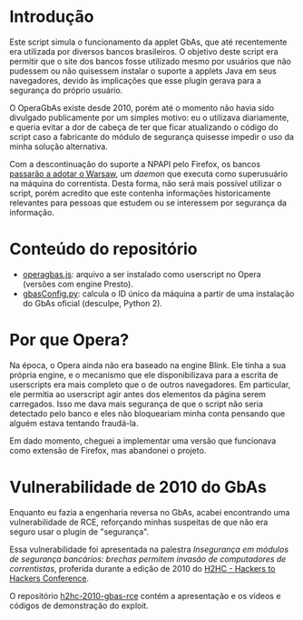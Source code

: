 # Introdução

Este script simula o funcionamento da applet GbAs, que até recentemente era utilizada por diversos bancos brasileiros. O objetivo deste script era permitir que o site dos bancos fosse utilizado mesmo por usuários que não pudessem ou não quisessem instalar o suporte a applets Java em seus navegadores, devido às implicações que esse plugin gerava para a segurança do próprio usuário.

O OperaGbAs existe desde 2010, porém até o momento não havia sido divulgado publicamente por um simples motivo: eu o utilizava diariamente, e queria evitar a dor de cabeça de ter que ficar atualizando o código do script caso a fabricante do módulo de segurança quisesse impedir o uso da minha solução alternativa.

Com a descontinuação do suporte a NPAPI pelo Firefox, os bancos [passarão a adotar o Warsaw](https://archive.is/j6Zam), um *daemon* que executa como superusuário na máquina do correntista. Desta forma, não será mais possível utilizar o script, porém acredito que este contenha informações historicamente relevantes para pessoas que estudem ou se interessem por segurança da informação.


# Conteúdo do repositório

 * [operagbas.js](operagbas.js): arquivo a ser instalado como userscript no Opera (versões com engine Presto).
 * [gbasConfig.py](gbasConfig.py): calcula o ID único da máquina a partir de uma instalação do GbAs oficial (desculpe, Python 2).


# Por que Opera?

Na época, o Opera ainda não era baseado na engine Blink. Ele tinha a sua própria engine, e o mecanismo que ele disponibilizava para a escrita de userscripts era mais completo que o de outros navegadores. Em particular, ele permitia ao userscript agir antes dos elementos da página serem carregados. Isso me dava mais segurança de que o script não seria detectado pelo banco e eles não bloqueariam minha conta pensando que alguém estava tentando fraudá-la.

Em dado momento, cheguei a implementar uma versão que funcionava como extensão de Firefox, mas abandonei o projeto.


# Vulnerabilidade de 2010 do GbAs

Enquanto eu fazia a engenharia reversa no GbAs, acabei encontrando uma vulnerabilidade de RCE, reforçando minhas suspeitas de que não era seguro usar o plugin de "segurança".

Essa vulnerabilidade foi apresentada na palestra *Insegurança em módulos de segurança bancários: brechas permitem invasão de computadores de correntistas*, proferida durante a edição de 2010 do [H2HC - Hackers to Hackers Conference](http://www.h2hc.com.br).

O repositório [h2hc-2010-gbas-rce](https://github.com/thotypous/h2hc-2010-gbas-rce) contém a apresentação e os vídeos e códigos de demonstração do exploit.

